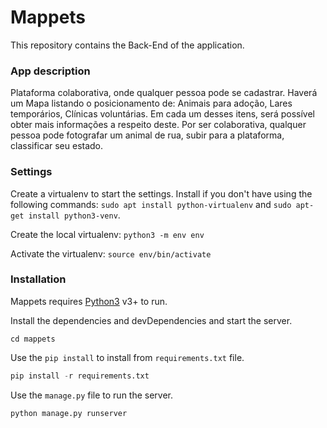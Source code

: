 # Mappets

This repository contains the Back-End of the application. 

### App description

Plataforma colaborativa, onde qualquer pessoa pode se cadastrar. Haverá um Mapa listando o posicionamento de: Animais para adoção, Lares temporários, Clínicas voluntárias. Em cada um desses itens, será possível obter mais informações a respeito deste. Por ser colaborativa, qualquer pessoa pode fotografar um animal de rua, subir para a plataforma, classificar seu estado.

### Settings 

Create a virtualenv to start the settings. Install if you don't have using the following commands: `sudo apt install python-virtualenv` and `sudo apt-get install python3-venv`.

Create the local virtualenv: `python3 -m env env`

Activate the virtualenv: `source env/bin/activate`

### Installation

Mappets requires [Python3](https://www.python.org/) v3+ to run.

Install the dependencies and devDependencies and start the server.

```shell
cd mappets
```

Use the `pip install` to install from `requirements.txt` file.

```python
pip install -r requirements.txt
```

Use the `manage.py` file to run the server.

```python
python manage.py runserver
```